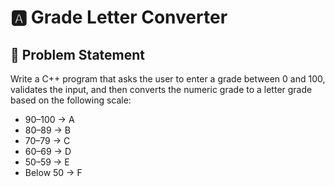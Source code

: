 # 🅰️ Grade Letter Converter

## 🧩 Problem Statement
Write a C++ program that asks the user to enter a grade between 0 and 100, validates the input, and then converts the numeric grade to a letter grade based on the following scale:

- 90–100 → A  
- 80–89 → B  
- 70–79 → C  
- 60–69 → D  
- 50–59 → E  
- Below 50 → F

